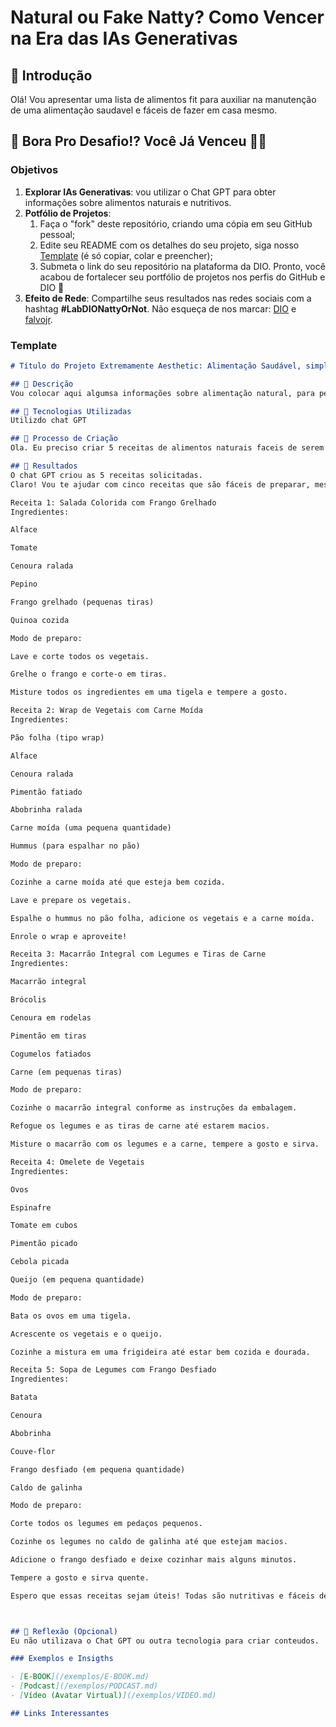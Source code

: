 # Natural ou Fake Natty? Como Vencer na Era das IAs Generativas

## 🚀 Introdução

Olá! 
Vou apresentar uma lista de alimentos fit para auxiliar na manutenção de uma alimentação saudavel e fáceis de fazer em casa mesmo.


## 🎯 Bora Pro Desafio!? Você Já Venceu 💪🤓

### Objetivos

1. **Explorar IAs Generativas**: vou utilizar o Chat GPT para obter informações sobre alimentos naturais e nutritivos. 
1. **Potfólio de Projetos**:
    1. Faça o "fork" deste repositório, criando uma cópia em seu GitHub pessoal;
    2. Edite seu README com os detalhes do seu projeto, siga nosso [Template](#template) (é só copiar, colar e preencher);
    3. Submeta o link do seu repositório na plataforma da DIO. Pronto, você acabou de fortalecer seu portfólio de projetos nos perfis do GitHub e DIO 🚀
1. **Efeito de Rede**: Compartilhe seus resultados nas redes sociais com a hashtag **#LabDIONattyOrNot**. Não esqueça de nos marcar: [DIO](https://www.linkedin.com/school/dio-makethechange) e [falvojr](https://www.linkedin.com/in/falvojr).

### Template

```markdown
# Título do Projeto Extremamente Aesthetic: Alimentação Saudável, simples assim!

## 📒 Descrição
Vou colocar aqui algumsa informações sobre alimentação natural, para pessoas que querem ter acesso a esse tipo de alimento  e mostrar que podem ser preparados pratos simples e saborosos, de maneira fácil, mesmo para quem não tem muita familiaridade com a cozinha.

## 🤖 Tecnologias Utilizadas
Utilizdo chat GPT

## 🧐 Processo de Criação
Ola. Eu preciso criar 5 receitas de alimentos naturais faceis de serem preparadas, mesmo por pessoas que não sabem cozinhar. Precisa ter ingredientes como verduras, legumes dos mais diversos tipos. Pode ter carne e carboidratos em pequenas quantidades. os pratos precisam conter no minimo 5 elementos variados e priozirar uma boa nutrição.

## 🚀 Resultados
O chat GPT criou as 5 receitas solicitadas.
Claro! Vou te ajudar com cinco receitas que são fáceis de preparar, mesmo para quem não tem muita experiência na cozinha. Todas elas incluem verduras, legumes e uma pequena quantidade de carne e carboidratos, além de priorizarem uma boa nutrição.

Receita 1: Salada Colorida com Frango Grelhado
Ingredientes:

Alface

Tomate

Cenoura ralada

Pepino

Frango grelhado (pequenas tiras)

Quinoa cozida

Modo de preparo:

Lave e corte todos os vegetais.

Grelhe o frango e corte-o em tiras.

Misture todos os ingredientes em uma tigela e tempere a gosto.

Receita 2: Wrap de Vegetais com Carne Moída
Ingredientes:

Pão folha (tipo wrap)

Alface

Cenoura ralada

Pimentão fatiado

Abobrinha ralada

Carne moída (uma pequena quantidade)

Hummus (para espalhar no pão)

Modo de preparo:

Cozinhe a carne moída até que esteja bem cozida.

Lave e prepare os vegetais.

Espalhe o hummus no pão folha, adicione os vegetais e a carne moída.

Enrole o wrap e aproveite!

Receita 3: Macarrão Integral com Legumes e Tiras de Carne
Ingredientes:

Macarrão integral

Brócolis

Cenoura em rodelas

Pimentão em tiras

Cogumelos fatiados

Carne (em pequenas tiras)

Modo de preparo:

Cozinhe o macarrão integral conforme as instruções da embalagem.

Refogue os legumes e as tiras de carne até estarem macios.

Misture o macarrão com os legumes e a carne, tempere a gosto e sirva.

Receita 4: Omelete de Vegetais
Ingredientes:

Ovos

Espinafre

Tomate em cubos

Pimentão picado

Cebola picada

Queijo (em pequena quantidade)

Modo de preparo:

Bata os ovos em uma tigela.

Acrescente os vegetais e o queijo.

Cozinhe a mistura em uma frigideira até estar bem cozida e dourada.

Receita 5: Sopa de Legumes com Frango Desfiado
Ingredientes:

Batata

Cenoura

Abobrinha

Couve-flor

Frango desfiado (em pequena quantidade)

Caldo de galinha

Modo de preparo:

Corte todos os legumes em pedaços pequenos.

Cozinhe os legumes no caldo de galinha até que estejam macios.

Adicione o frango desfiado e deixe cozinhar mais alguns minutos.

Tempere a gosto e sirva quente.

Espero que essas receitas sejam úteis! Todas são nutritivas e fáceis de preparar. Aproveite! 🍽️



## 💭 Reflexão (Opcional)
Eu não utilizava o Chat GPT ou outra tecnologia para criar conteudos.  Achei muito bom.

### Exemplos e Insigths

- [E-BOOK](/exemplos/E-BOOK.md)
- [Podcast](/exemplos/PODCAST.md)
- [Vídeo (Avatar Virtual)](/exemplos/VIDEO.md)

## Links Interessantes

